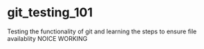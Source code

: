 # git_testing_101
Testing the functionality of git and learning the steps to ensure file availablity
NOICE WORKING